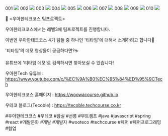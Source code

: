 001
![](./001.png)
002
![](./002.png)
003
![](./003.png)
004
![](./004.png)
005
![](./005.png)
006
![](./006.png)
007
![](./007.png)
008
![](./008.png)
009
![](./009.png)
010
![](./010.png)

📮 <우아한테크코스 팀프로젝트>

우아한테크코스에서는 레벨3에 팀프로젝트를 진행합니다.

이번엔 우아한테크코스 4기 팀들 중 하나인 '티타임'에 대해서 소개하려고 합니다👏

'티타임'의 데모 영상들이 궁금하다면?☕ 

유튜브에 '티타임 데모'로 검색하시면 찾아보실 수 있습니다!

우아한Tech 유튜브 : https://www.youtube.com/c/%EC%9A%B0%EC%95%84%ED%95%9CTech

우아한테크코스 홈페이지 : https://woowacourse.github.io

우테코 블로그(Tecoble) : https://tecoble.techcourse.co.kr

#우아한테크코스 #우테코 #잠실 #선릉 #부트캠프 #java #javascript #spring #react #개발문화 #개발 #개발자 #wooteco #techcourse #페어 #페어프로그래밍 #협업
